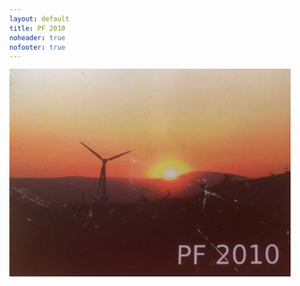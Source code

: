 ```yaml
---
layout: default
title: PF 2010
noheader: true
nofooter: true
---
```


![PF 2010](/static/content/pf2010/PF2010_scan_800px.jpg)

